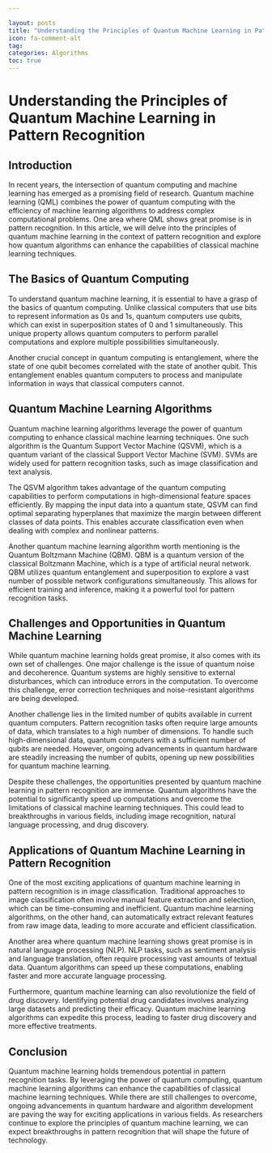 ```yaml
---

layout: posts
title: "Understanding the Principles of Quantum Machine Learning in Pattern Recognition"
icon: fa-comment-alt
tag:      
categories: Algorithms
toc: true
---
```




# Understanding the Principles of Quantum Machine Learning in Pattern Recognition

## Introduction

In recent years, the intersection of quantum computing and machine learning has emerged as a promising field of research. Quantum machine learning (QML) combines the power of quantum computing with the efficiency of machine learning algorithms to address complex computational problems. One area where QML shows great promise is in pattern recognition. In this article, we will delve into the principles of quantum machine learning in the context of pattern recognition and explore how quantum algorithms can enhance the capabilities of classical machine learning techniques.

## The Basics of Quantum Computing

To understand quantum machine learning, it is essential to have a grasp of the basics of quantum computing. Unlike classical computers that use bits to represent information as 0s and 1s, quantum computers use qubits, which can exist in superposition states of 0 and 1 simultaneously. This unique property allows quantum computers to perform parallel computations and explore multiple possibilities simultaneously.

Another crucial concept in quantum computing is entanglement, where the state of one qubit becomes correlated with the state of another qubit. This entanglement enables quantum computers to process and manipulate information in ways that classical computers cannot.

## Quantum Machine Learning Algorithms

Quantum machine learning algorithms leverage the power of quantum computing to enhance classical machine learning techniques. One such algorithm is the Quantum Support Vector Machine (QSVM), which is a quantum variant of the classical Support Vector Machine (SVM). SVMs are widely used for pattern recognition tasks, such as image classification and text analysis.

The QSVM algorithm takes advantage of the quantum computing capabilities to perform computations in high-dimensional feature spaces efficiently. By mapping the input data into a quantum state, QSVM can find optimal separating hyperplanes that maximize the margin between different classes of data points. This enables accurate classification even when dealing with complex and nonlinear patterns.

Another quantum machine learning algorithm worth mentioning is the Quantum Boltzmann Machine (QBM). QBM is a quantum version of the classical Boltzmann Machine, which is a type of artificial neural network. QBM utilizes quantum entanglement and superposition to explore a vast number of possible network configurations simultaneously. This allows for efficient training and inference, making it a powerful tool for pattern recognition tasks.

## Challenges and Opportunities in Quantum Machine Learning

While quantum machine learning holds great promise, it also comes with its own set of challenges. One major challenge is the issue of quantum noise and decoherence. Quantum systems are highly sensitive to external disturbances, which can introduce errors in the computation. To overcome this challenge, error correction techniques and noise-resistant algorithms are being developed.

Another challenge lies in the limited number of qubits available in current quantum computers. Pattern recognition tasks often require large amounts of data, which translates to a high number of dimensions. To handle such high-dimensional data, quantum computers with a sufficient number of qubits are needed. However, ongoing advancements in quantum hardware are steadily increasing the number of qubits, opening up new possibilities for quantum machine learning.

Despite these challenges, the opportunities presented by quantum machine learning in pattern recognition are immense. Quantum algorithms have the potential to significantly speed up computations and overcome the limitations of classical machine learning techniques. This could lead to breakthroughs in various fields, including image recognition, natural language processing, and drug discovery.

## Applications of Quantum Machine Learning in Pattern Recognition

One of the most exciting applications of quantum machine learning in pattern recognition is in image classification. Traditional approaches to image classification often involve manual feature extraction and selection, which can be time-consuming and inefficient. Quantum machine learning algorithms, on the other hand, can automatically extract relevant features from raw image data, leading to more accurate and efficient classification.

Another area where quantum machine learning shows great promise is in natural language processing (NLP). NLP tasks, such as sentiment analysis and language translation, often require processing vast amounts of textual data. Quantum algorithms can speed up these computations, enabling faster and more accurate language processing.

Furthermore, quantum machine learning can also revolutionize the field of drug discovery. Identifying potential drug candidates involves analyzing large datasets and predicting their efficacy. Quantum machine learning algorithms can expedite this process, leading to faster drug discovery and more effective treatments.

## Conclusion

Quantum machine learning holds tremendous potential in pattern recognition tasks. By leveraging the power of quantum computing, quantum machine learning algorithms can enhance the capabilities of classical machine learning techniques. While there are still challenges to overcome, ongoing advancements in quantum hardware and algorithm development are paving the way for exciting applications in various fields. As researchers continue to explore the principles of quantum machine learning, we can expect breakthroughs in pattern recognition that will shape the future of technology.